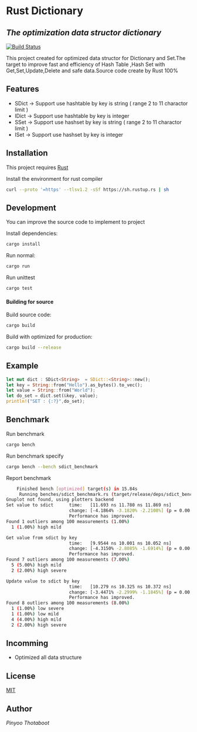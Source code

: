 # Rust Dictionary
## _The optimization data structor dictionary_

[![Build Status](https://travis-ci.org/joemccann/dillinger.svg?branch=master)](https://travis-ci.org/joemccann/dillinger)

This project created for optimized data structor for Dictionary and Set.The target to improve fast and efficiency of Hash Table ,Hash Set with Get,Set,Update,Delete and safe data.Source code create by Rust 100%

## Features

- SDict -> Support use hashtable by key is string ( range 2 to 11 charactor limit )
- IDict -> Support use hashtable by key is integer
- SSet  -> Support use hashset by key is string ( range 2 to 11 charactor limit )
- ISet  -> Support use hashset by key is integer

## Installation

This project requires [Rust](https://www.rust-lang.org/tools/install)

Install the environment for rust compiler

```sh
curl --proto '=https' --tlsv1.2 -sSf https://sh.rustup.rs | sh
```

## Development

You can improve the source code to implement to project 

Install dependencies:

```sh
cargo install
```

Run normal:

```sh
cargo run
```

Run unittest

```sh
cargo test
```

#### Building for source

Build source code:

```sh
cargo build
```

Build with optimized for production:

```sh
cargo build --release
```

## Example

```rs
let mut dict : SDict<String>  = SDict::<String>::new();
let key = String::from("Hello").as_bytes().to_vec();
let value = String::from("World");
let do_set = dict.set(&key, value);
println!("SET : {:?}",do_set);
```

## Benchmark

Run benchmark

```sh
cargo bench
```

Run benchmark specify

```sh
cargo bench --bench sdict_benchmark
```

Report benchmark

```sh
    Finished bench [optimized] target(s) in 15.84s
     Running benches/sdict_benchmark.rs (target/release/deps/sdict_benchmark-5e6c98c21226ae3f)
Gnuplot not found, using plotters backend
Set value to sdict      time:   [11.693 ns 11.780 ns 11.869 ns]
                        change: [-4.1864% -3.1820% -2.2108%] (p = 0.00 < 0.05)
                        Performance has improved.
Found 1 outliers among 100 measurements (1.00%)
  1 (1.00%) high mild

Get value from sdict by key
                        time:   [9.9544 ns 10.001 ns 10.052 ns]
                        change: [-4.3150% -2.8085% -1.6914%] (p = 0.00 < 0.05)
                        Performance has improved.
Found 7 outliers among 100 measurements (7.00%)
  5 (5.00%) high mild
  2 (2.00%) high severe

Update value to sdict by key
                        time:   [10.279 ns 10.325 ns 10.372 ns]
                        change: [-3.4471% -2.2999% -1.1845%] (p = 0.00 < 0.05)
                        Performance has improved.
Found 8 outliers among 100 measurements (8.00%)
  1 (1.00%) low severe
  1 (1.00%) low mild
  4 (4.00%) high mild
  2 (2.00%) high severe
```

## Incomming

- Optimized all data structure

## License

[MIT](https://github.com/pinyoothotaboot/dictionary/blob/main/LICENSE)

## Author
_Pinyoo Thotaboot_
